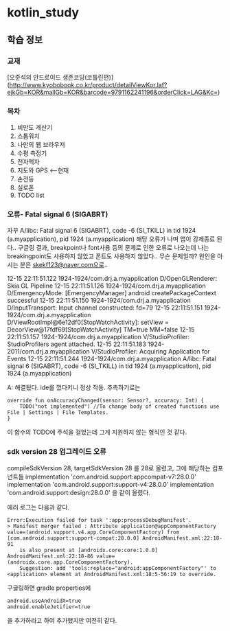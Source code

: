 # kotlin_study
## 학습 정보
### 교재
[오준석의 안드로이드 생존코딩(코틀린편)] (http://www.kyobobook.co.kr/product/detailViewKor.laf?ejkGb=KOR&mallGb=KOR&barcode=9791162241196&orderClick=LAG&Kc=)

### 목차
1. 비만도 계산기
2. 스톱워치
3. 나만의 웹 브라우저
4. 수평 측정기
5. 전자액자  
6. 지도와 GPS <--현재
7. 손전등
8. 실로폰
9. TODO list


### 오류- Fatal signal 6 (SIGABRT)

자꾸 
A/libc: Fatal signal 6 (SIGABRT), code -6 (SI_TKILL) in tid 1924 (a.myapplication), pid 1924 (a.myapplication)
해당 오류가 나며 앱이 강제종료 된다..
구글링 결과, breakpoint나 font사용 등의 문제로 인한 오류로 나오는데 나는 breakingpoint도 사용하지 않았고 폰트도 사용하지 않았다..
무슨 문제일까?
원인을 아시는 분은 skekf123@naver.com으로.. 

12-15 22:11:51.122 1924-1924/com.drj.a.myapplication D/OpenGLRenderer: Skia GL Pipeline
12-15 22:11:51.126 1924-1924/com.drj.a.myapplication D/EmergencyMode: [EmergencyManager] android createPackageContext successful
12-15 22:11:51.150 1924-1924/com.drj.a.myapplication D/InputTransport: Input channel constructed: fd=79
12-15 22:11:51.151 1924-1924/com.drj.a.myapplication D/ViewRootImpl@6e12df0[StopWatchActivity]: setView = DecorView@17fdf69[StopWatchActivity] TM=true MM=false
12-15 22:11:51.157 1924-1924/com.drj.a.myapplication V/StudioProfiler: StudioProfilers agent attached.
12-15 22:11:51.183 1924-2011/com.drj.a.myapplication V/StudioProfiler: Acquiring Application for Events
12-15 22:11:51.244 1924-1924/com.drj.a.myapplication A/libc: Fatal signal 6 (SIGABRT), code -6 (SI_TKILL) in tid 1924 (a.myapplication), pid 1924 (a.myapplication)


A: 해결됬다. ide를 껐다키니 정상 작동.
추측하기로는 

```
override fun onAccuracyChanged(sensor: Sensor?, accuracy: Int) {
    TODO("not implemented") //To change body of created functions use File | Settings | File Templates.
}
```

이 함수의 TODO에 주석을 걸었는데 그게 지원하지 않는 형식인 것 같다.


### sdk version 28 업그레이드 오류
compileSdkVersion 28, targetSdkVersion 28 를 28로 올렸고,
그에 해당하는 컴포넌트들 
    implementation 'com.android.support:appcompat-v7:28.0.0'
    implementation 'com.android.support:support-v4:28.0.0'
    implementation 'com.android.support:design:28.0.0'
을 같이 올렸다.

에러 로그는 다음과 같다.
```
Error:Execution failed for task ':app:processDebugManifest'.
> Manifest merger failed : Attribute application@appComponentFactory value=(android.support.v4.app.CoreComponentFactory) from [com.android.support:support-compat:28.0.0] AndroidManifest.xml:22:18-91
  	is also present at [androidx.core:core:1.0.0] AndroidManifest.xml:22:18-86 value=(androidx.core.app.CoreComponentFactory).
  	Suggestion: add 'tools:replace="android:appComponentFactory"' to <application> element at AndroidManifest.xml:18:5-56:19 to override.
```
구글링하면 gradle properties에
```
android.useAndroidX=true
android.enableJetifier=true
```
을 추가하라고 하여 추가했지만 여전히 같다. 







